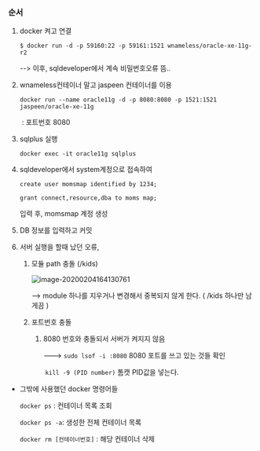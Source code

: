 ### 순서

1. docker 켜고 연결

    `$ docker run -d -p 59160:22 -p 59161:1521 wnameless/oracle-xe-11g-r2` 

   --> 이후, sqldeveloper에서 계속 비밀번호오류 뜸..

   

2. wnameless컨테이너 말고 jaspeen 컨테이너를 이용

   `docker run --name oracle11g -d -p 8080:8080 -p 1521:1521 jaspeen/oracle-xe-11g`

   ​	: 포트번호 8080

3. sqlplus 실행

   `docker exec -it oracle11g sqlplus` 

4. sqldeveloper에서 system계정으로 접속하여 

   `create user momsmap identified by 1234;`

   `grant connect,resource,dba to moms map;`

   입력 후, momsmap 계정 생성

5. DB 정보를 입력하고 커밋

6. 서버 실행을 할때 났던 오류,

   1. 모듈 path 충돌 (/kids)

      ![image-20200204164130761](momsmap참고.assets/image-20200204164130761.png)

      --> module 하나를 지우거나 변경해서 중복되지 않게 한다. ( /kids 하나만 남게끔 )

   2. 포트번호 충돌

      1. 8080 번호와 충돌되서 서버가 켜지지 않음

         ---> `sudo lsof -i :8080` 8080 포트를 쓰고 있는 것들 확인

         ​	  `kill -9 (PID number)` 톰캣 PID값을 넣는다. 



- 그밖에 사용했던 docker 명령어들

  `docker ps` : 컨테이너 목록 조회

  `docker ps -a`: 생성한 전체 컨테이너 목록

  `docker rm [컨테이너번호]` : 해당 컨테이너 삭제

  